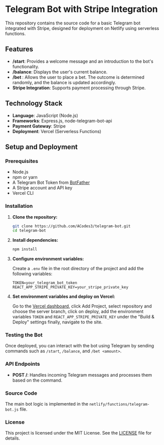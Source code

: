 # Telegram Bot with Stripe Integration

This repository contains the source code for a basic Telegram bot integrated with Stripe, designed for deployment on Netlify using serverless functions.

## Features

- **/start**: Provides a welcome message and an introduction to the bot's functionality.
- **/balance**: Displays the user's current balance.
- **/bet <amount>**: Allows the user to place a bet. The outcome is determined randomly, and the balance is updated accordingly.
- **Stripe Integration**: Supports payment processing through Stripe.

## Technology Stack

- **Language**: JavaScript (Node.js)
- **Frameworks**: Express.js, node-telegram-bot-api
- **Payment Gateway**: Stripe
- **Deployment**: Vercel (Serverless Functions)

## Setup and Deployment

### Prerequisites

- Node.js
- npm or yarn
- A Telegram Bot Token from [BotFather](https://core.telegram.org/bots#botfather)
- A Stripe account and API key
- Vercel CLI

### Installation

1. **Clone the repository:**

    ```bash
    git clone https://github.com/ACodes3/telegram-bot.git
    cd telegram-bot
    ```

2. **Install dependencies:**

    ```bash
    npm install
    ```

3. **Configure environment variables:**

    Create a `.env` file in the root directory of the project and add the following variables:

    ```plaintext
    TOKEN=your_telegram_bot_token
    REACT_APP_STRIPE_PRIVATE_KEY=your_stripe_private_key
    ```

4. **Set environment variables and deploy on Vercel:**

   Go to the [Vercel dashboard](https://vercel.com/), click Add Project, select repository and choose the server branch, click on deploy, add the environment variables `TOKEN` and `REACT_APP_STRIPE_PRIVATE_KEY` under the "Build & Deploy" settings finally, navigate to the site.

### Testing the Bot

Once deployed, you can interact with the bot using Telegram by sending commands such as `/start`, `/balance`, and `/bet <amount>`.

### API Endpoints

- **POST /**: Handles incoming Telegram messages and processes them based on the command.

### Source Code

The main bot logic is implemented in the `netlify/functions/telegram-bot.js` file.

### License

This project is licensed under the MIT License. See the [LICENSE](LICENSE) file for details.
